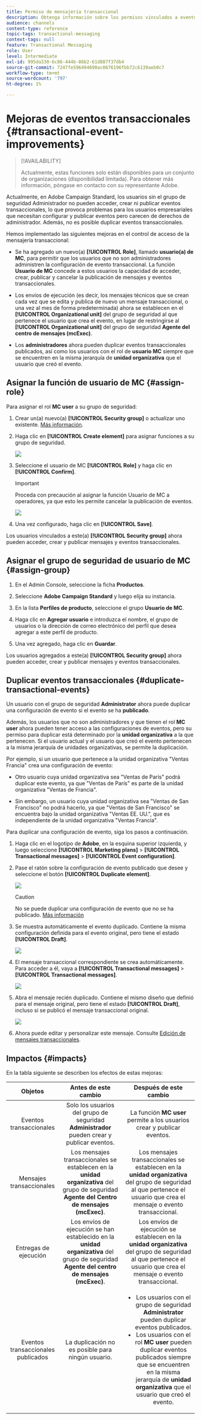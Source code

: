 ```yaml
---
title: Permiso de mensajería transaccional
description: Obtenga información sobre los permisos vinculados a eventos transaccionales.
audience: channels
content-type: reference
topic-tags: transactional-messaging
context-tags: null
feature: Transactional Messaging
role: User
level: Intermediate
exl-id: 995da330-6c86-444b-86b2-61d887f37db4
source-git-commit: 7247fe596494690ac0676196fbb72c6139aeb0c7
workflow-type: tm+mt
source-wordcount: '797'
ht-degree: 1%

---
```


# Mejoras de eventos transaccionales {#transactional-event-improvements}

>[!AVAILABILITY]
>
>Actualmente, estas funciones solo están disponibles para un conjunto de organizaciones (disponibilidad limitada). Para obtener más información, póngase en contacto con su representante Adobe.

Actualmente, en Adobe Campaign Standard, los usuarios sin el grupo de seguridad Administrador no pueden acceder, crear ni publicar eventos transaccionales, lo que provoca problemas para los usuarios empresariales que necesitan configurar y publicar eventos pero carecen de derechos de administrador. Además, no es posible duplicar eventos transaccionales.

Hemos implementado las siguientes mejoras en el control de acceso de la mensajería transaccional:

* Se ha agregado un nuevo(a) **[!UICONTROL Role]**, llamado **usuario(a) de MC**, para permitir que los usuarios que no son administradores administren la configuración de evento transaccional. La función **Usuario de MC** concede a estos usuarios la capacidad de acceder, crear, publicar y cancelar la publicación de mensajes y eventos transaccionales.

* Los envíos de ejecución (es decir, los mensajes técnicos que se crean cada vez que se edita y publica de nuevo un mensaje transaccional, o una vez al mes de forma predeterminada) ahora se establecen en el **[!UICONTROL Organizational unit]** del grupo de seguridad al que pertenece el usuario que crea el evento, en lugar de restringirse al **[!UICONTROL Organizational unit]** del grupo de seguridad **Agente del centro de mensajes (mcExec)**.

* Los **administradores** ahora pueden duplicar eventos transaccionales publicados, así como los usuarios con el rol de **usuario MC** siempre que se encuentren en la misma jerarquía de **unidad organizativa** que el usuario que creó el evento.

## Asignar la función de usuario de MC {#assign-role}

Para asignar el rol **MC user** a su grupo de seguridad:

1. Crear un(a) nuevo(a) **[!UICONTROL Security group]** o actualizar uno existente. [Más información](../../administration/using/managing-groups-and-users.md).

1. Haga clic en **[!UICONTROL Create element]** para asignar funciones a su grupo de seguridad.

   ![](assets/event_access_1.png)

1. Seleccione el usuario de MC **[!UICONTROL Role]** y haga clic en **[!UICONTROL Confirm]**.

   >[!IMPORTANT]
   >
   > Proceda con precaución al asignar la función Usuario de MC a operadores, ya que esto les permite cancelar la publicación de eventos.

   ![](assets/event_access_2.png)

1. Una vez configurado, haga clic en **[!UICONTROL Save]**.

Los usuarios vinculados a este(a) **[!UICONTROL Security group]** ahora pueden acceder, crear y publicar mensajes y eventos transaccionales.

## Asignar el grupo de seguridad de usuario de MC {#assign-group}

1. En el Admin Console, seleccione la ficha **Productos**.

1. Seleccione **Adobe Campaign Standard** y luego elija su instancia.

1. En la lista **Perfiles de producto**, seleccione el grupo **Usuario de MC**.

1. Haga clic en **Agregar usuario** e introduzca el nombre, el grupo de usuarios o la dirección de correo electrónico del perfil que desea agregar a este perfil de producto.

1. Una vez agregado, haga clic en **Guardar**.

Los usuarios agregados a este(a) **[!UICONTROL Security group]** ahora pueden acceder, crear y publicar mensajes y eventos transaccionales.

## Duplicar eventos transaccionales {#duplicate-transactional-events}

Un usuario con el grupo de seguridad **Administrator**<!--([Functional administrators](../../administration/using/users-management.md#functional-administrators)?)--> ahora puede duplicar una configuración de evento si el evento se ha **publicado**.

Además, los usuarios que no son administradores y que tienen el rol **MC user** ahora pueden tener acceso a las configuraciones de eventos, pero su permiso para duplicar está determinado por la **unidad organizativa** a la que pertenecen. Si el usuario actual y el usuario que creó el evento pertenecen a la misma jerarquía de unidades organizativas, se permite la duplicación.

Por ejemplo, si un usuario que pertenece a la unidad organizativa &quot;Ventas Francia&quot; crea una configuración de evento:

* Otro usuario cuya unidad organizativa sea &quot;Ventas de París&quot; podrá duplicar este evento, ya que &quot;Ventas de París&quot; es parte de la unidad organizativa &quot;Ventas de Francia&quot;.

* Sin embargo, un usuario cuya unidad organizativa sea &quot;Ventas de San Francisco&quot; no podrá hacerlo, ya que &quot;Ventas de San Francisco&quot; se encuentra bajo la unidad organizativa &quot;Ventas EE. UU.&quot;, que es independiente de la unidad organizativa &quot;Ventas Francia&quot;.

Para duplicar una configuración de evento, siga los pasos a continuación.

1. Haga clic en el logotipo de **Adobe**, en la esquina superior izquierda, y luego seleccione **[!UICONTROL Marketing plans]** > **[!UICONTROL Transactional messages]** > **[!UICONTROL Event configuration]**.

1. Pase el ratón sobre la configuración de evento publicado que desee y seleccione el botón **[!UICONTROL Duplicate element]**.

   ![](assets/message-center_duplicate-button.png)

   >[!CAUTION]
   >
   >No se puede duplicar una configuración de evento que no se ha publicado. [Más información](publishing-transactional-event.md)

1. Se muestra automáticamente el evento duplicado. Contiene la misma configuración definida para el evento original, pero tiene el estado **[!UICONTROL Draft]**.

   ![](assets/message-center_duplicated-draft-event.png)

1. El mensaje transaccional correspondiente se crea automáticamente. Para acceder a él, vaya a **[!UICONTROL Transactional messages]** > **[!UICONTROL Transactional messages]**.

   ![](assets/message-center_duplicated-message.png)

1. Abra el mensaje recién duplicado. Contiene el mismo diseño que definió para el mensaje original, pero tiene el estado **[!UICONTROL Draft]**, incluso si se publicó el mensaje transaccional original.

   ![](assets/message-center_duplicated-draft-message.png)

1. Ahora puede editar y personalizar este mensaje. Consulte [Edición de mensajes transaccionales](../../channels/using/editing-transactional-message.md).

## Impactos {#impacts}

En la tabla siguiente se describen los efectos de estas mejoras:

| Objetos | Antes de este cambio | Después de este cambio |
|:-: | :--: | :-:|
| Eventos transaccionales | Solo los usuarios del grupo de seguridad **Administrador** pueden crear y publicar eventos. | La función **MC user** permite a los usuarios crear y publicar eventos. |
| Mensajes transaccionales | Los mensajes transaccionales se establecen en la **unidad organizativa** del grupo de seguridad **Agente del Centro de mensajes (mcExec)**. | Los mensajes transaccionales se establecen en la **unidad organizativa** del grupo de seguridad al que pertenece el usuario que crea el mensaje o evento transaccional. |
| Entregas de ejecución | Los envíos de ejecución se han establecido en la **unidad organizativa** del grupo de seguridad **Agente del centro de mensajes (mcExec)**. | Los envíos de ejecución se establecen en la **unidad organizativa** del grupo de seguridad al que pertenece el usuario que crea el mensaje o evento transaccional. |
| Eventos transaccionales publicados | La duplicación no es posible para ningún usuario. | <ul><li>Los usuarios con el grupo de seguridad **Administrator** pueden duplicar eventos publicados.</li> <li>Los usuarios con el rol **MC user** pueden duplicar eventos publicados siempre que se encuentren en la misma jerarquía de **unidad organizativa** que el usuario que creó el evento.</li></ul> |


<!--Transactional Message Templates| Transactional Message templates are set to the Organizational unit **All**. | Transaction Message Template will be set to the **Organizational unit** of the security group to which the user creating the message template belongs.-->